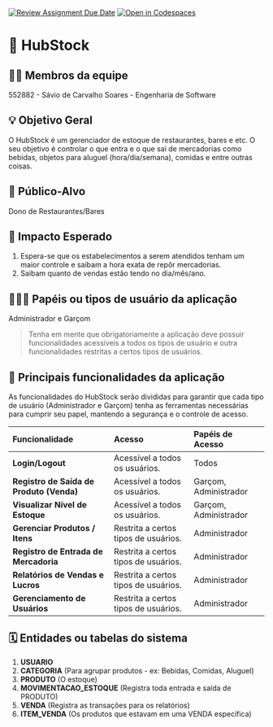 [![Review Assignment Due Date](https://classroom.github.com/assets/deadline-readme-button-22041afd0340ce965d47ae6ef1cefeee28c7c493a6346c4f15d667ab976d596c.svg)](https://classroom.github.com/a/iVa2Dd1Z)
[![Open in Codespaces](https://classroom.github.com/assets/launch-codespace-2972f46106e565e64193e422d61a12cf1da4916b45550586e14ef0a7c637dd04.svg)](https://classroom.github.com/open-in-codespaces?assignment_repo_id=21200888)
# :checkered_flag: HubStock


## :technologist: Membros da equipe

552882 - Sávio de Carvalho Soares - Engenharia de Software

## :bulb: Objetivo Geral
O HubStock é um gerenciador de estoque de restaurantes, bares e etc. O seu objetivo é controlar o que entra e o que sai de mercadorias como bebidas, objetos para aluguel (hora/dia/semana), comidas e entre outras coisas.

## :eyes: Público-Alvo
Dono de Restaurantes/Bares

## :star2: Impacto Esperado
1. Espera-se que os estabelecimentos a serem atendidos tenham um maior controle e saibam a hora exata de repôr mercadorias. 
2. Saibam quanto de vendas estão tendo no dia/mês/ano.

## :people_holding_hands: Papéis ou tipos de usuário da aplicação
Administrador e Garçom

> Tenha em mente que obrigatoriamente a aplicação deve possuir funcionalidades acessíveis a todos os tipos de usuário e outra funcionalidades restritas a certos tipos de usuários.

## :triangular_flag_on_post:	 Principais funcionalidades da aplicação
As funcionalidades do HubStock serão divididas para garantir que cada tipo de usuário (Administrador e Garçom) tenha as ferramentas necessárias para cumprir seu papel, mantendo a segurança e o controle de acesso.

| Funcionalidade | Acesso | Papéis de Acesso |
| :--- | :--- | :--- |
| **Login/Logout** | Acessível a todos os usuários. | Todos |
| **Registro de Saída de Produto (Venda)** | Acessível a todos os usuários. | Garçom, Administrador |
| **Visualizar Nível de Estoque** | Acessível a todos os usuários. | Garçom, Administrador |
| **Gerenciar Produtos / Itens** | Restrita a certos tipos de usuários. | Administrador |
| **Registro de Entrada de Mercadoria** | Restrita a certos tipos de usuários. | Administrador |
| **Relatórios de Vendas e Lucros** | Restrita a certos tipos de usuários. | Administrador |
| **Gerenciamento de Usuários** | Restrita a certos tipos de usuários. | Administrador |

## :spiral_calendar: Entidades ou tabelas do sistema
1.  **USUARIO**
2.  **CATEGORIA** (Para agrupar produtos - ex: Bebidas, Comidas, Aluguel)
3.  **PRODUTO** (O estoque)
4.  **MOVIMENTACAO_ESTOQUE** (Registra toda entrada e saída de PRODUTO)
5.  **VENDA** (Registra as transações para os relatórios)
6.  **ITEM_VENDA** (Os produtos que estavam em uma VENDA específica)


